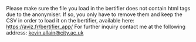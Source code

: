 Please make sure the file you load in the bertifier does not contain html tags due to the anonymiser.
If so, you only have to remove them and keep the CSV in order to load it on the bertifier, available here: https://aviz.fr/bertifier_app/
For further inquiry contact me at the following address: kevin.allain@city.ac.uk
